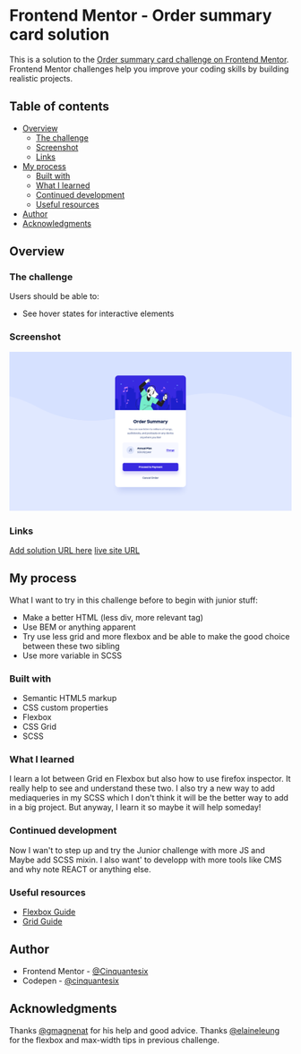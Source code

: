 # Frontend Mentor - Order summary card solution

This is a solution to the [Order summary card challenge on Frontend Mentor](https://www.frontendmentor.io/challenges/order-summary-component-QlPmajDUj). Frontend Mentor challenges help you improve your coding skills by building realistic projects. 

## Table of contents

- [Overview](#overview)
  - [The challenge](#the-challenge)
  - [Screenshot](#screenshot)
  - [Links](#links)
- [My process](#my-process)
  - [Built with](#built-with)
  - [What I learned](#what-i-learned)
  - [Continued development](#continued-development)
  - [Useful resources](#useful-resources)
- [Author](#author)
- [Acknowledgments](#acknowledgments)

## Overview

### The challenge

Users should be able to:

- See hover states for interactive elements

### Screenshot

![](./screenshot.png)

### Links

[Add solution URL here](https://github.com/Cinquantesix/order-summary-component-main)
[live site URL](https://polite-eclair-5fdd16.netlify.app/)

## My process

What I want to try in this challenge before to begin with junior stuff:

- Make a better HTML (less div, more relevant tag)
- Use BEM or anything apparent
- Try use less grid and more flexbox and be able to make the good choice between these two sibling
- Use more variable in SCSS

### Built with

- Semantic HTML5 markup
- CSS custom properties
- Flexbox
- CSS Grid
- SCSS

### What I learned

I learn a lot between Grid en Flexbox but also how to use firefox inspector. It really help to see and understand these two. I also try a new way to add mediaqueries in my SCSS which I don't think it will be the better way to add in a big project. But anyway, I learn it so maybe it will help someday!

### Continued development

Now I wan't to step up and try the Junior challenge with more JS and Maybe add SCSS mixin. I also want' to developp with more tools like CMS and why note REACT or anything else.

### Useful resources

- [Flexbox Guide](https://css-tricks.com/snippets/css/a-guide-to-flexbox/)
- [Grid Guide](https://css-tricks.com/snippets/css/complete-guide-grid/)

## Author

- Frontend Mentor - [@Cinquantesix](https://www.frontendmentor.io/profile/Cinquantesix)
- Codepen - [@cinquantesix](https://codepen.io/cinquantesix)

## Acknowledgments

Thanks [@gmagnenat](https://www.frontendmentor.io/profile/gmagnenat) for his help and good advice.
Thanks [@elaineleung](https://www.frontendmentor.io/profile/elaineleung) for the flexbox and max-width tips in previous challenge.
